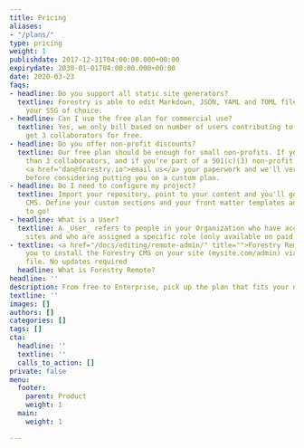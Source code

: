 ```yaml
---
title: Pricing
aliases:
- "/plans/"
type: pricing
weight: 1
publishdate: 2017-12-31T04:00:00.000+00:00
expirydate: 2030-01-01T04:00:00.000+00:00
date: 2020-03-23
faqs:
- headline: Do you support all static site generators?
  textline: Forestry is able to edit Markdown, JSON, YAML and TOML files, no matter
    your SSG of choice.
- headline: Can I use the free plan for commercial use?
  textline: Yes, we only bill based on number of users contributing to a site, you
    get 3 collaborators for free.
- headline: Do you offer non-profit discounts?
  textline: Our free plan should be enough for small non-profits. If you need more
    than 3 collaborators, and if you're part of a 501(c)(3) non-profit Organization,
    <a href="dan@forestry.io">email us</a> your paperwork and we'll verify your status,
    before considering putting you on a custom plan.
- headline: Do I need to configure my project?
  textline: Import your repository, point to your content and you'll get a custom
    CMS. Define your custom sections and your front matter templates and you're good
    to go!
- headline: What is a User?
  textline: A _User_ refers to people in your Organization who have access to your
    sites and who are assigned a specific role (only available on paid plans).
- textline: <a href="/docs/editing/remote-admin/" title="">Forestry Remote</a> allows
    you to install the Forestry CMS on your site (mysite.com/admin) via a single html
    file. No updates required
  headline: What is Forestry Remote?
headline: ''
description: From free to Enterprise, pick up the plan that fits your needs.
textline: ''
images: []
authors: []
categories: []
tags: []
cta:
  headline: ''
  textline: ''
  calls_to_action: []
private: false
menu:
  footer:
    parent: Product
    weight: 1
  main:
    weight: 1

---
```

